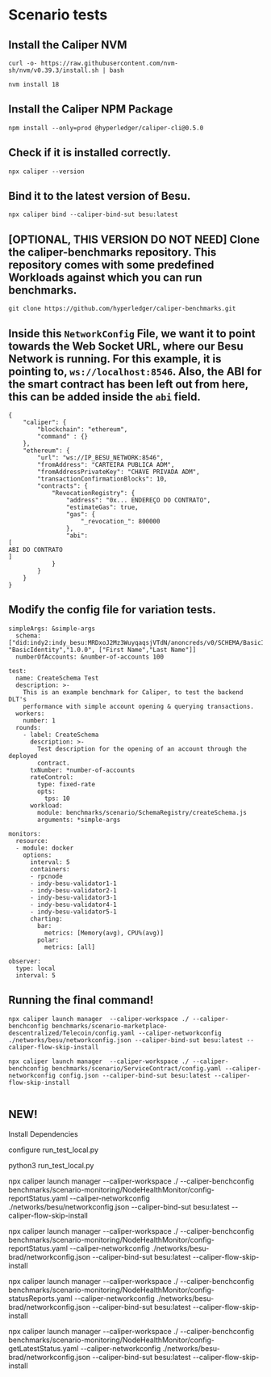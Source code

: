 
# Scenario tests

## Install the Caliper NVM 
```
curl -o- https://raw.githubusercontent.com/nvm-sh/nvm/v0.39.3/install.sh | bash 

nvm install 18

```

## Install the Caliper NPM Package
```
npm install --only=prod @hyperledger/caliper-cli@0.5.0
```
## Check if it is installed correctly.
```
npx caliper --version
```
## Bind it to the latest version of Besu.
```
npx caliper bind --caliper-bind-sut besu:latest
```
## [OPTIONAL, THIS VERSION DO NOT NEED] Clone the caliper-benchmarks repository. This repository comes with some predefined Workloads against which you can run benchmarks.
```
git clone https://github.com/hyperledger/caliper-benchmarks.git
```
## Inside this `NetworkConfig` File, we want it to point towards the Web Socket URL, where our Besu Network is running. For this example, it is pointing to,  `ws://localhost:8546`. Also, the ABI for the smart contract has been left out from here, this can be added inside the `abi` field.
```
{
    "caliper": {
        "blockchain": "ethereum",
        "command" : {}
    },
    "ethereum": {
        "url": "ws://IP_BESU_NETWORK:8546",
        "fromAddress": "CARTEIRA PUBLICA ADM",
        "fromAddressPrivateKey": "CHAVE PRIVADA ADM",
        "transactionConfirmationBlocks": 10,
        "contracts": {
            "RevocationRegistry": {
                "address": "0x... ENDEREÇO DO CONTRATO",
                "estimateGas": true,
                "gas": {
                    "_revocation_": 800000
                },
                "abi":
[
ABI DO CONTRATO
]
            }
        }
    }
}
```
## Modify the config file for variation tests.
```
simpleArgs: &simple-args
  schema: ["did:indy2:indy_besu:MRDxoJ2Mz3WuyqaqsjVTdN/anoncreds/v0/SCHEMA/BasicIdentity/1.0.0","did:indy2:indy_besu:MRDxoJ2Mz3WuyqaqsjVTdN", "BasicIdentity","1.0.0", ["First Name","Last Name"]]
  numberOfAccounts: &number-of-accounts 100

test:
  name: CreateSchema Test
  description: >-
    This is an example benchmark for Caliper, to test the backend DLT's
    performance with simple account opening & querying transactions.
  workers:
    number: 1
  rounds:
    - label: CreateSchema
      description: >-
        Test description for the opening of an account through the deployed
        contract.
      txNumber: *number-of-accounts
      rateControl:
        type: fixed-rate
        opts:
          tps: 10
      workload:
        module: benchmarks/scenario/SchemaRegistry/createSchema.js
        arguments: *simple-args

monitors:
  resource:
  - module: docker
    options:
      interval: 5
      containers:
      - rpcnode
      - indy-besu-validator1-1
      - indy-besu-validator2-1
      - indy-besu-validator3-1
      - indy-besu-validator4-1
      - indy-besu-validator5-1
      charting:
        bar:
          metrics: [Memory(avg), CPU%(avg)]
        polar:
          metrics: [all]

observer:
  type: local
  interval: 5
```
## Running the final command!
```
npx caliper launch manager  --caliper-workspace ./ --caliper-benchconfig benchmarks/scenario-marketplace-descentralized/Telecoin/config.yaml --caliper-networkconfig ./networks/besu/networkconfig.json --caliper-bind-sut besu:latest --caliper-flow-skip-install

npx caliper launch manager  --caliper-workspace ./ --caliper-benchconfig benchmarks/scenario/ServiceContract/config.yaml --caliper-networkconfig config.json --caliper-bind-sut besu:latest --caliper-flow-skip-install


```


## NEW!

Install Dependencies 


configure run_test_local.py 

python3 run_test_local.py


npx caliper launch manager  --caliper-workspace ./ --caliper-benchconfig benchmarks/scenario-monitoring/NodeHealthMonitor/config-reportStatus.yaml --caliper-networkconfig ./networks/besu/networkconfig.json --caliper-bind-sut besu:latest --caliper-flow-skip-install

npx caliper launch manager  --caliper-workspace ./ --caliper-benchconfig benchmarks/scenario-monitoring/NodeHealthMonitor/config-reportStatus.yaml --caliper-networkconfig ./networks/besu-brad/networkconfig.json --caliper-bind-sut besu:latest --caliper-flow-skip-install


npx caliper launch manager  --caliper-workspace ./ --caliper-benchconfig benchmarks/scenario-monitoring/NodeHealthMonitor/config-statusReports.yaml --caliper-networkconfig ./networks/besu-brad/networkconfig.json --caliper-bind-sut besu:latest --caliper-flow-skip-install

npx caliper launch manager  --caliper-workspace ./ --caliper-benchconfig benchmarks/scenario-monitoring/NodeHealthMonitor/config-getLatestStatus.yaml --caliper-networkconfig ./networks/besu-brad/networkconfig.json --caliper-bind-sut besu:latest --caliper-flow-skip-install

